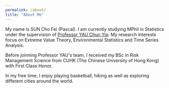 ```yaml
---
permalink: /about/
title: "About Me"
---
```


My name is SUN Cho Fei (Pascal). I am currently studying MPhil in Statistics under the supervision of [Professor YAU Chun Yip](https://www.sta.cuhk.edu.hk/cyyau/). My research interests focus on Extreme Value Theory, Environmental Statistics and Time Series Analysis.

Before joinning Professor YAU's team, I received my BSc in Risk Management Science from CUHK (The Chinese University of Hong Kong) with First Class Honor.

In my free time, I enjoy playing basketball, hiking as well as exploring different cities around the world.
